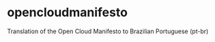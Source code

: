 opencloudmanifesto
==================

Translation of the Open Cloud Manifesto to Brazilian Portuguese (pt-br)
